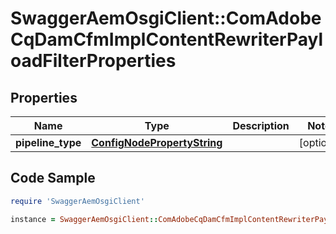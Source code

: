 # SwaggerAemOsgiClient::ComAdobeCqDamCfmImplContentRewriterPayloadFilterProperties

## Properties

Name | Type | Description | Notes
------------ | ------------- | ------------- | -------------
**pipeline_type** | [**ConfigNodePropertyString**](ConfigNodePropertyString.md) |  | [optional] 

## Code Sample

```ruby
require 'SwaggerAemOsgiClient'

instance = SwaggerAemOsgiClient::ComAdobeCqDamCfmImplContentRewriterPayloadFilterProperties.new(pipeline_type: null)
```


